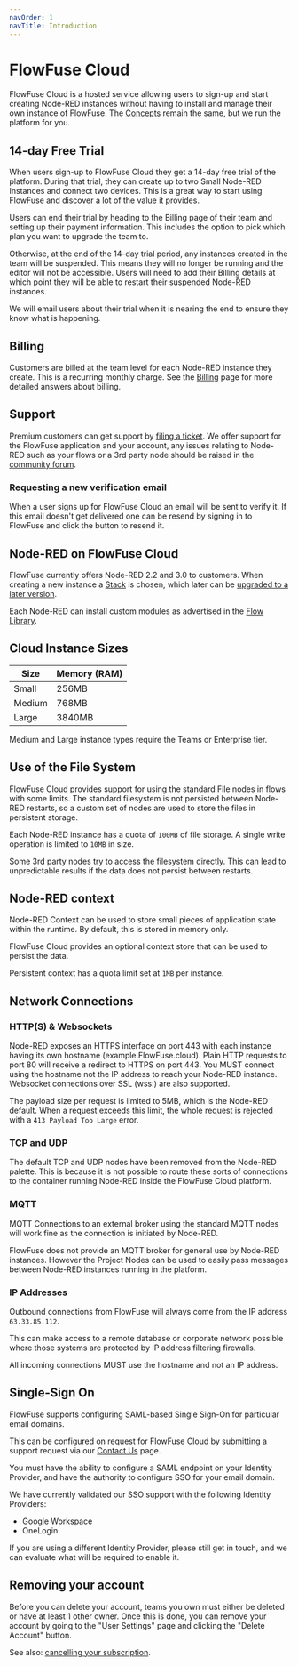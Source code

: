 ```yaml
---
navOrder: 1
navTitle: Introduction
---
```


# FlowFuse Cloud

FlowFuse Cloud is a hosted service allowing users to sign-up and start creating Node-RED instances without having to install and manage their own instance of FlowFuse.
The [Concepts](/docs/user/concepts.md) remain the same, but we run the platform for you.

## 14-day Free Trial

When users sign-up to FlowFuse Cloud they get a 14-day free trial of the platform.
During that trial, they can create up to two Small Node-RED Instances and
connect two devices. This is a great way to start using FlowFuse and discover a
lot of the value it provides.

Users can end their trial by heading to the Billing page of their team and 
setting up their payment information. This includes the option to pick which
plan you want to upgrade the team to.

Otherwise, at the end of the 14-day trial period, any instances created in the team
will be suspended. This means they will no longer be running and the
editor will not be accessible. Users will need to add their Billing details at which
point they will be able to restart their suspended Node-RED instances.

We will email users about their trial when it is nearing the end to ensure
they know what is happening.

## Billing

Customers are billed at the team level for each Node-RED instance they create. This is a recurring monthly charge.
See the [Billing](/docs/cloud/billing.md) page for more detailed answers about billing.

## Support

Premium customers can get support by [filing a ticket](/support). We offer
support for the FlowFuse application and your account, any issues relating to
Node-RED such as your flows or a 3rd party node should be raised in the
[community forum](https://community.FlowFuse.com).

### Requesting a new verification email

When a user signs up for FlowFuse Cloud an email will be sent to verify it.
If this email doesn't get delivered one can be resend by signing in to FlowFuse
and click the button to resend it.

## Node-RED on FlowFuse Cloud

FlowFuse currently offers Node-RED 2.2 and 3.0 to customers. When creating a
new instance a [Stack](/docs/user/concepts.md#stack) is chosen, which later
can be [upgraded to a later version](/docs/user/changestack.md).

Each Node-RED can install custom modules as advertised in the [Flow Library](https://flows.nodered.org).

## Cloud Instance Sizes

| Size | Memory (RAM) |
|--------|--------|
| Small | 256MB |
| Medium | 768MB |
| Large | 3840MB |

Medium and Large instance types require the Teams or Enterprise tier.

## Use of the File System

FlowFuse Cloud provides support for using the standard File nodes in flows with
some limits. The standard filesystem is not persisted between Node-RED restarts,
so a custom set of nodes are used to store the files in persistent storage.

Each Node-RED instance has a quota of `100MB` of file storage. A single write operation is
limited to `10MB` in size.

Some 3rd party nodes try to access the filesystem directly. This can lead to
unpredictable results if the data does not persist between restarts.

## Node-RED context

Node-RED Context can be used to store small pieces of application state within the
runtime. By default, this is stored in memory only.

FlowFuse Cloud provides an optional context store that can be used to persist
the data.

Persistent context has a quota limit set at `1MB` per instance.

## Network Connections

### HTTP(S) & Websockets

Node-RED exposes an HTTPS interface on port 443 with each instance having its own hostname (example.FlowFuse.cloud). Plain HTTP requests to port 80 will receive a redirect to HTTPS on port 443.
You MUST connect using the hostname not the IP address to reach your Node-RED instance.
Websocket connections over SSL (wss:) are also supported.

The payload size per request is limited to 5MB, which is the Node-RED default.
When a request exceeds this limit, the whole request is rejected with a `413 Payload Too Large` error.

### TCP and UDP

The default TCP and UDP nodes have been removed from the Node-RED palette. This is
because it is not possible to route these sorts of connections to the container running
Node-RED inside the FlowFuse Cloud platform.

### MQTT

MQTT Connections to an external broker using the standard MQTT nodes will work fine as the connection is initiated by Node-RED.

FlowFuse does not provide an MQTT broker for general use by Node-RED instances. However the
Project Nodes can be used to easily pass messages between Node-RED instances running in the
platform.

### IP Addresses

Outbound connections from FlowFuse will always come from the IP address `63.33.85.112`. 

This can make access to a remote database or corporate network possible where those systems are protected by IP address filtering firewalls. 

All incoming connections MUST use the hostname and not an IP address.

## Single-Sign On

FlowFuse supports configuring SAML-based Single Sign-On for particular email domains.

This can be configured on request for FlowFuse Cloud by submitting a support request
via our [Contact Us](https://flowfuse.com/contact-us/) page.

You must have the ability to configure a SAML endpoint on your Identity Provider,
and have the authority to configure SSO for your email domain.

We have currently validated our SSO support with the following Identity Providers:

 - Google Workspace
 - OneLogin

If you are using a different Identity Provider, please still get in touch, and we
can evaluate what will be required to enable it.

## Removing your account

Before you can delete your account, teams you own must either be deleted or have at least 1 other owner.
Once this is done, you can remove your account by going to the "User Settings" page and clicking the "Delete Account" button.

See also: [cancelling your subscription](/docs/cloud/billing.md#cancelling-your-subscription).
